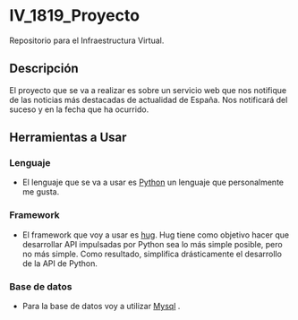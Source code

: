 # IV_1819_Proyecto
Repositorio para el Infraestructura Virtual.

## Descripción
El proyecto que se va a realizar es sobre un servicio web que nos notifique de las noticias más destacadas de actualidad de España.
Nos notificará del suceso y en la fecha que ha ocurrido.

## Herramientas a Usar

### Lenguaje
- El lenguaje que se va a usar es [Python](https://www.python.org/) un lenguaje que personalmente me gusta.

### Framework
- El framework que voy a usar es [hug](http://www.hug.rest/). Hug tiene como objetivo hacer que desarrollar API impulsadas por Python sea lo más simple posible, pero no más simple. Como resultado, simplifica drásticamente el desarrollo de la API de Python.

### Base de datos
- Para la base de datos voy a utilizar [Mysql](https://www.mysql.com/) . 
